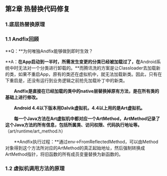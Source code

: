 ## 第2章 热替换代码修复

### 1.底层热替换原理

### 1.1 Andfix回顾

**Q：**为何唯独Andfix能够做到即时生效？

**A：**在App启动到一半时，所需发生变更的分类已经被加载过了，在**Android系统中时无法对一个分类进行卸载的。**而腾讯洗的方案是让Classloader去加载新的类，如果不重启App，原有的类还在虚拟机中，就无法加载新类。因此，只有在下重启是，还没有运行到业务逻辑之前抢先加载补丁中的新类。

　　**Andfix是直接在已经加载的类中的native层替换掉原有方法，是在所有类的基础上进行修改。**

　　**Android 4.4以下版本用Dalvik虚拟机，4.4以上用的是Art虚拟机。**

　　**每一个Java方法在Art虚拟机中都对应一个ArtMethod，ArtMethod记录了这个Java方法的所有信息，包括所属类、访问权限、代码执行地址等。**（art/runtime/art_method.h）

　　**Andfix执行过程：**通过env->FromReflectedMethod，可以由Method对象得到这个方法所对应的ArtMethod的真正起始地址，然后强制转换成ArtMethod指针，将旧函数的所有成员变量替换为新函数的。

### 1.2 虚拟机调用方法的原理

